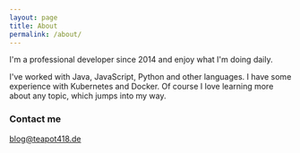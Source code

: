 ```yaml
---
layout: page
title: About
permalink: /about/
---
```


I'm a professional developer since 2014 and enjoy what I'm doing daily.

I've worked with Java, JavaScript, Python and other languages. I have some experience with Kubernetes and Docker. Of course I love learning more about any topic, which jumps into my way.

### Contact me

[blog@teapot418.de](mailto:blog@teapot418.de)